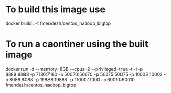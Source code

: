# To build this image use
docker build . -t fmendezh/centos_hadoop_bigtop

# To run a caontiner using the built image

docker run -d --memory=8GB --cpus=2 --privileged=true -t -i -p 8888:8888 -p 7180:7180 -p 50070:50070 -p 50075:50075 -p 10002:10002 -p 8088:8088 -p 19888:19888 -p 11000:11000 -p 60010:60010 fmendezh/centos_hadoop_bigtop
